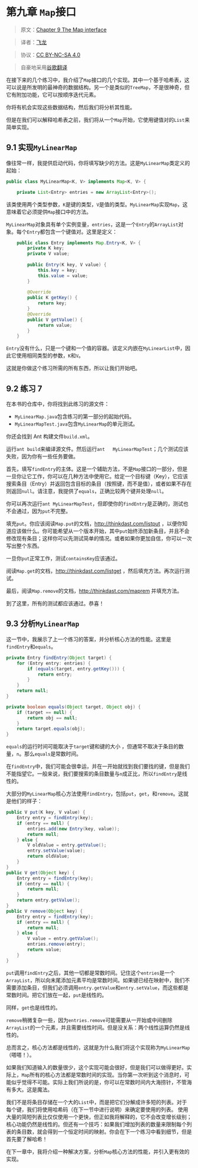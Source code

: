 # 第九章 `Map`接口

> 原文：[Chapter 9  The Map interface](http://greenteapress.com/thinkdast/html/thinkdast010.html)

> 译者：[飞龙](https://github.com/wizardforcel)

> 协议：[CC BY-NC-SA 4.0](http://creativecommons.org/licenses/by-nc-sa/4.0/)

> 自豪地采用[谷歌翻译](https://translate.google.cn/)

在接下来的几个练习中，我介绍了`Map`接口的几个实现。其中一个基于哈希表，这可以说是所发明的最神奇的数据结构。另一个是类似的`TreeMap`，不是很神奇，但它有附加功能，它可以按顺序迭代元素。

你将有机会实现这些数据结构，然后我们将分析其性能。

但是在我们可以解释哈希表之前，我们将从一个`Map`开始，它使用键值对的`List`来简单实现。

## 9.1 实现`MyLinearMap`

像往常一样，我提供启动代码，你将填写缺少的方法。这是`MyLinearMap`类定义的起始：

```java
public class MyLinearMap<K, V> implements Map<K, V> {

    private List<Entry> entries = new ArrayList<Entry>();
```

该类使用两个类型参数，`K`是键的类型，`V`是值的类型。`MyLinearMap`实现`Map`，这意味着它必须提供`Map`接口中的方法。

`MyLinearMap`对象具有单个实例变量，`entries`，这是一个`Entry`的`ArrayList`对象。每个`Entry`都包含一个键值对。这里是定义：

```java
    public class Entry implements Map.Entry<K, V> {
        private K key;
        private V value;
        
        public Entry(K key, V value) {
            this.key = key;
            this.value = value;
        }
        
        @Override
        public K getKey() {
            return key;
        }
        @Override
        public V getValue() {
            return value;
        }
    }
```

`Entry`没有什么，只是一个键和一个值的容器。该定义内嵌在`MyLinearList`中，因此它使用相同类型的参数，`K`和`V`。

这就是你做这个练习所需的所有东西，所以让我们开始吧。

## 9.2 练习 7

在本书的仓库中，你将找到此练习的源文件：

+   `MyLinearMap.java`包含练习的第一部分的起始代码。
+   `MyLinearMapTest.java`包含`MyLinearMap`的单元测试。

你还会找到 Ant 构建文件`build.xml`。

运行`ant build`来编译源文件。然后运行`ant   MyLinearMapTest`；几个测试应该失败，因为你有一些任务要做。

首先，填写`findEntry`的主体。这是一个辅助方法，不是`Map`接口的一部分，但是一旦你让它工作，你可以在几种方法中使用它。给定一个目标键（Key），它应该搜索条目（Entry）并返回包含目标的条目（按照键，而不是值），或者如果不存在则返回`null`。请注意，我提供了`equals`，正确比较两个键并处理`null`。


你可以再次运行`ant MyLinearMapTest`，但即使你的`findEntry`是正确的，测试也不会通过，因为`put`不完整。


填充`put`。你应该阅读`Map.put`的文档，<http://thinkdast.com/listput> ，以便你知道应该做什么。你可能希望从一个版本开始，其中`put`始终添加新条目，并且不会修改现有条目；这样你可以先测试简单的情况。或者如果你更加自信，你可以一次写出整个东西。

一旦你`put`正常工作，测试`containsKey`应该通过。

阅读`Map.get`的文档，<http://thinkdast.com/listget> ，然后填充方法。再次运行测试。

最后，阅读`Map.remove`的文档，<http://thinkdast.com/maprem> 并填充方法。

到了这里，所有的测试都应该通过。恭喜！

## 9.3 分析`MyLinearMap`

这一节中，我展示了上一个练习的答案，并分析核心方法的性能。这里是`findEntry`和`equals`。

```java
private Entry findEntry(Object target) {
    for (Entry entry: entries) {
        if (equals(target, entry.getKey())) {
            return entry;
        }
    }
    return null;
}

private boolean equals(Object target, Object obj) {
    if (target == null) {
        return obj == null;
    }
    return target.equals(obj);
}
```

`equals`的运行时间可能取决于`target`键和键的大小 ，但通常不取决于条目的数量，`n`。那么`equals`是常数时间。

在`findEntry`中，我们可能会很幸运，并在一开始就找到我们要找的键，但是我们不能指望它。一般来说，我们要搜索的条目数量与`n`成正比，所以`findEntry`是线性的。


大部分的`MyLinearMap`核心方法使用`findEntry`，包括`put`，`get`，和`remove`。这就是他们的样子：

```java
public V put(K key, V value) {
    Entry entry = findEntry(key);
    if (entry == null) {
        entries.add(new Entry(key, value));
        return null;
    } else {
        V oldValue = entry.getValue();
        entry.setValue(value);
        return oldValue;
    }
}
public V get(Object key) {
    Entry entry = findEntry(key);
    if (entry == null) {
        return null;
    }
    return entry.getValue();
}
public V remove(Object key) {
    Entry entry = findEntry(key);
    if (entry == null) {
        return null;
    } else {
        V value = entry.getValue();
        entries.remove(entry);
        return value;
    }
}
```

`put`调用`findEntry`之后，其他一切都是常数时间。记住这个`entries`是一个`ArrayList`，所以向末尾添加元素平均是常数时间。如果键已经在映射中，我们不需要添加条目，但我们必须调用`entry.getValue`和`entry.setValue`，而这些都是常数时间。把它们放在一起，`put`是线性的。

同样，`get`也是线性的。

`remove`稍微复杂一些，因为`entries.remove`可能需要从一开始或中间删除`ArrayList`的一个元素，并且需要线性时间。但是没关系：两个线性运算仍然是线性的。


总而言之，核心方法都是线性的，这就是为什么我们将这个实现称为`MyLinearMap`（嗒嗒！）。

如果我们知道输入的数量很少，这个实现可能会很好，但是我们可以做得更好。实际上，`Map`所有的核心方法都是常数时间的实现。当你第一次听到这个消息时，可能似乎觉得不可能。实际上我们所说的是，你可以在常数时间内大海捞针，不管海有多大。这是魔法。

我们不是将条目存储在一个大的`List`中，而是把它们分解成许多短的列表。对于每个键，我们将使用哈希码（在下一节中进行说明）来确定要使用的列表。
使用大量的简短列表比仅仅使用一个更快，但正如我将解释的，它不会改变增长级别；核心功能仍然是线性的。但还有一个技巧：如果我们增加列表的数量来限制每个列表的条目数，就会得到一个恒定时间的映射。你会在下一个练习中看到细节，但是首先要了解哈希！

在下一章中，我将介绍一种解决方案，分析`Map`核心方法的性能，并引入更有效的实现。
